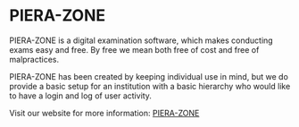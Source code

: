 # PIERA-ZONE
PIERA-ZONE is a digital examination software, which makes conducting exams easy and free. By free we mean both free of cost and free of malpractices.

PIERA-ZONE has been created by keeping individual use in mind, but we do provide a basic setup for an institution with a basic hierarchy who would like to have a login and log of user activity.

Visit our website for more information: [PIERA-ZONE](https://sites.google.com/view/piera-zone)
